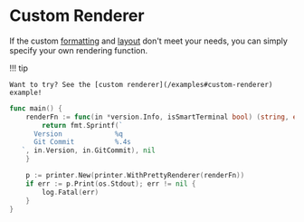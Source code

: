 # Custom Renderer

If the custom [formatting](./format.md) and [layout](./layout.md) don't meet your needs, you can simply specify your own rendering function.

!!! tip

    Want to try? See the [custom renderer](/examples#custom-renderer) example!

```go
func main() {
	renderFn := func(in *version.Info, isSmartTerminal bool) (string, error) {
		return fmt.Sprintf(`
      Version             %q
      Git Commit          %.4s
   `, in.Version, in.GitCommit), nil
	}

	p := printer.New(printer.WithPrettyRenderer(renderFn))
	if err := p.Print(os.Stdout); err != nil {
		log.Fatal(err)
	}
}
```
